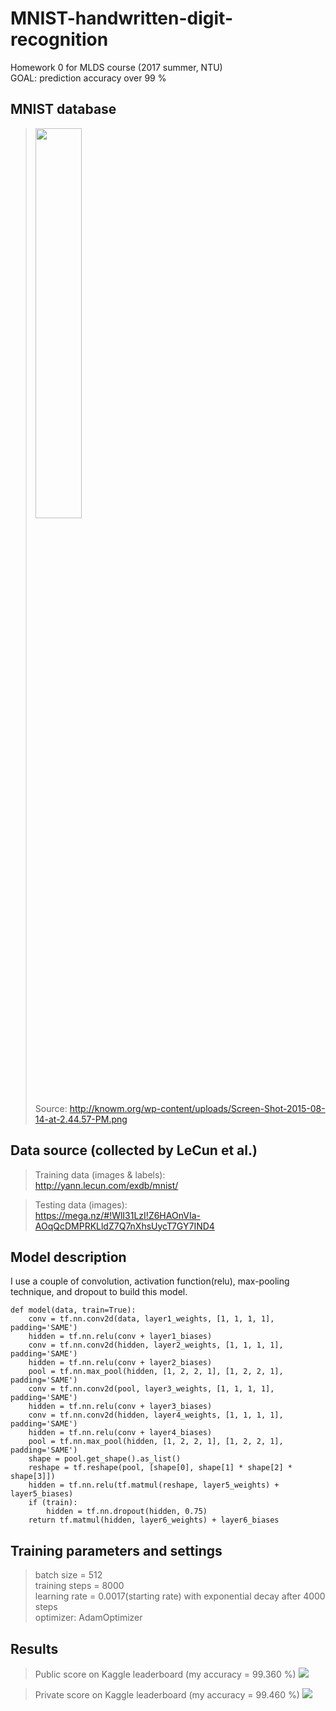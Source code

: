 MNIST-handwritten-digit-recognition
===
Homework 0 for MLDS course (2017 summer, NTU) <br/>
GOAL: prediction accuracy over 99 %

## MNIST database
> <img src="http://knowm.org/wp-content/uploads/Screen-Shot-2015-08-14-at-2.44.57-PM.png" width="40%"> <br/>
> Source: http://knowm.org/wp-content/uploads/Screen-Shot-2015-08-14-at-2.44.57-PM.png

## Data source (collected by LeCun et al.)
> Training data (images & labels): <br/>
> http://yann.lecun.com/exdb/mnist/

> Testing data (images): <br/>
> https://mega.nz/#!WlI31LzI!Z6HAOnVIa-AOqQcDMPRKLldZ7Q7nXhsUycT7GY7IND4

## Model description
I use a couple of convolution, activation function(relu), max-pooling technique, and dropout to build this model. <br/>
```
def model(data, train=True):
    conv = tf.nn.conv2d(data, layer1_weights, [1, 1, 1, 1], padding='SAME')
    hidden = tf.nn.relu(conv + layer1_biases)
    conv = tf.nn.conv2d(hidden, layer2_weights, [1, 1, 1, 1], padding='SAME')
    hidden = tf.nn.relu(conv + layer2_biases)
    pool = tf.nn.max_pool(hidden, [1, 2, 2, 1], [1, 2, 2, 1], padding='SAME')
    conv = tf.nn.conv2d(pool, layer3_weights, [1, 1, 1, 1], padding='SAME')
    hidden = tf.nn.relu(conv + layer3_biases)
    conv = tf.nn.conv2d(hidden, layer4_weights, [1, 1, 1, 1], padding='SAME')
    hidden = tf.nn.relu(conv + layer4_biases)
    pool = tf.nn.max_pool(hidden, [1, 2, 2, 1], [1, 2, 2, 1], padding='SAME')
    shape = pool.get_shape().as_list()
    reshape = tf.reshape(pool, [shape[0], shape[1] * shape[2] * shape[3]])
    hidden = tf.nn.relu(tf.matmul(reshape, layer5_weights) + layer5_biases)
    if (train):
        hidden = tf.nn.dropout(hidden, 0.75)
    return tf.matmul(hidden, layer6_weights) + layer6_biases
```

## Training parameters and settings
> batch size = 512 <br/>
> training steps = 8000 <br/>
> learning rate = 0.0017(starting rate) with exponential decay after 4000 steps <br/>
> optimizer: AdamOptimizer <br/>

## Results
> Public score on Kaggle leaderboard (my accuracy = 99.360 %)
> <img src="https://github.com/andrewkgs/MNIST-number-recognition/blob/master/public_score.png">

> Private score on Kaggle leaderboard (my accuracy = 99.460 %)
> <img src="https://github.com/andrewkgs/MNIST-number-recognition/blob/master/private_score.png">
